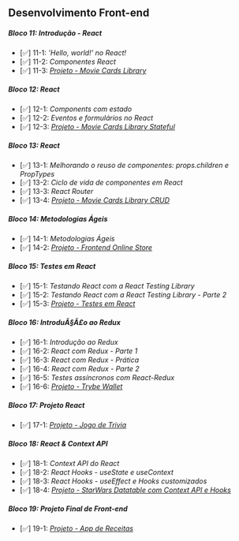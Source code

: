 ## Desenvolvimento Front-end

##### Bloco 11: Introdução - React

- [✅] 11-1: _'Hello, world!' no React!_
- [✅] 11-2: _Componentes React_
- [✅] 11-3: _[Projeto - Movie Cards Library](https://github.com/tryber/sd-013-b-project-movie-cards-library/pull/65)_

##### Bloco 12: React

- [✅] 12-1: _Components com estado_
- [✅] 12-2: _Eventos e formulários no React_
- [✅] 12-3: _[Projeto - Movie Cards Library Stateful](https://github.com/tryber/sd-013-b-project-movie-cards-library-stateful/pull/12)_

##### Bloco 13: React

- [✅] 13-1: _Melhorando o reuso de componentes: props.children e PropTypes_
- [✅] 13-2: _Ciclo de vida de componentes em React_
- [✅] 13-3: _React Router_
- [✅] 13-4: _[Projeto - Movie Cards Library CRUD](https://project-movies.vercel.app/)_

##### Bloco 14: Metodologias Ágeis

- [✅] 14-1: _Metodologias Ágeis_
- [✅] 14-2: _[Projeto - Frontend Online Store](https://project-store-online.vercel.app/)_

##### Bloco 15: Testes em React

- [✅] 15-1: _Testando React com a React Testing Library_
- [✅] 15-2: _Testando React com a React Testing Library - Parte 2_
- [✅] 15-3: _[Projeto - Testes em React](https://github.com/tryber/sd-013-b-project-react-testing-library/pull/76)_

##### Bloco 16: IntroduÃ§Ã£o ao Redux

- [✅] 16-1: _Introdução ao Redux_
- [✅] 16-2: _React com Redux - Parte 1_
- [✅] 16-3: _React com Redux - Prática_
- [✅] 16-4: _React com Redux - Parte 2_
- [✅] 16-5: _Testes assíncronos com React-Redux_
- [✅] 16-6: _[Projeto - Trybe Wallet](https://github.com/tryber/sd-013-b-project-trybewallet/pull/23)_

##### Bloco 17: Projeto React

- [✅] 17-1: _[Projeto - Jogo de Trivia](https://project-trivia-20ugnf9nb-filipeguto.vercel.app/)_

##### Bloco 18: React & Context API

- [✅] 18-1: _Context API do React_
- [✅] 18-2: _React Hooks - useState e useContext_
- [✅] 18-3: _React Hooks - useEffect e Hooks customizados_
- [✅] 18-4: _[Projeto - StarWars Datatable com Context API e Hooks](https://github.com/tryber/sd-013-b-project-starwars-planets-search/pull/94)_

##### Bloco 19: Projeto Final de Front-end

- [✅] 19-1: _[Projeto - App de Receitas]()_
